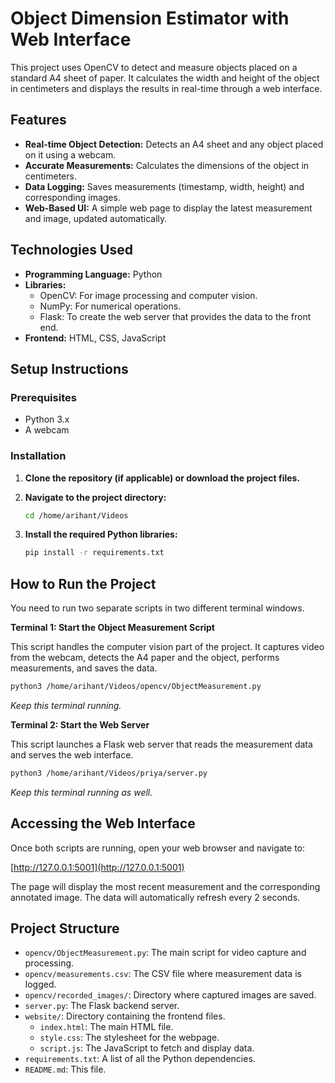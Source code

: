 # Object Dimension Estimator with Web Interface

This project uses OpenCV to detect and measure objects placed on a standard A4 sheet of paper. It calculates the width and height of the object in centimeters and displays the results in real-time through a web interface.

## Features

-   **Real-time Object Detection:** Detects an A4 sheet and any object placed on it using a webcam.
-   **Accurate Measurements:** Calculates the dimensions of the object in centimeters.
-   **Data Logging:** Saves measurements (timestamp, width, height) and corresponding images.
-   **Web-Based UI:** A simple web page to display the latest measurement and image, updated automatically.

## Technologies Used

-   **Programming Language:** Python
-   **Libraries:**
    -   OpenCV: For image processing and computer vision.
    -   NumPy: For numerical operations.
    -   Flask: To create the web server that provides the data to the front end.
-   **Frontend:** HTML, CSS, JavaScript

## Setup Instructions

### Prerequisites

-   Python 3.x
-   A webcam

### Installation

1.  **Clone the repository (if applicable) or download the project files.**

2.  **Navigate to the project directory:**
    ```bash
    cd /home/arihant/Videos
    ```

3.  **Install the required Python libraries:**
    ```bash
    pip install -r requirements.txt
    ```

## How to Run the Project

You need to run two separate scripts in two different terminal windows.

**Terminal 1: Start the Object Measurement Script**

This script handles the computer vision part of the project. It captures video from the webcam, detects the A4 paper and the object, performs measurements, and saves the data.

```bash
python3 /home/arihant/Videos/opencv/ObjectMeasurement.py
```
*Keep this terminal running.*

**Terminal 2: Start the Web Server**

This script launches a Flask web server that reads the measurement data and serves the web interface.

```bash
python3 /home/arihant/Videos/priya/server.py
```
*Keep this terminal running as well.*

## Accessing the Web Interface

Once both scripts are running, open your web browser and navigate to:

[http://127.0.0.1:5001](http://127.0.0.1:5001)

The page will display the most recent measurement and the corresponding annotated image. The data will automatically refresh every 2 seconds.

## Project Structure

-   `opencv/ObjectMeasurement.py`: The main script for video capture and processing.
-   `opencv/measurements.csv`: The CSV file where measurement data is logged.
-   `opencv/recorded_images/`: Directory where captured images are saved.
-   `server.py`: The Flask backend server.
-   `website/`: Directory containing the frontend files.
    -   `index.html`: The main HTML file.
    -   `style.css`: The stylesheet for the webpage.
    -   `script.js`: The JavaScript to fetch and display data.
-   `requirements.txt`: A list of all the Python dependencies.
-   `README.md`: This file.

